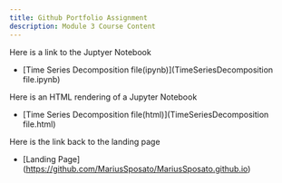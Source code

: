 ```yaml
---
title: Github Portfolio Assignment
description: Module 3 Course Content 
---
```




Here is a link to the Juptyer Notebook 

- [Time Series Decomposition file(ipynb)](TimeSeriesDecomposition file.ipynb)

Here is an HTML rendering of a Jupyter Notebook 
- [Time Series Decomposition file(html)](TimeSeriesDecomposition file.html)

Here is the link back to the landing page 

- [Landing Page] (https://github.com/MariusSposato/MariusSposato.github.io)
